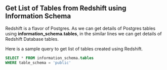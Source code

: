 ## Get List of Tables from Redshift using Information Schema

Redshift is a flavor of Postgres. As we can get details of Postgres tables using **information_schema.tables**, in the similar lines we can get details of Redshift Database tables.

Here is a sample query to get list of tables created using Redshift.

```sql
SELECT * FROM information_schema.tables
WHERE table_schema = 'public'
```